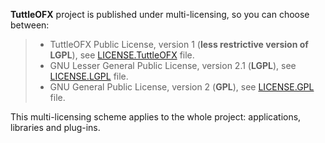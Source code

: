 **TuttleOFX** project is published under multi-licensing, so you can choose between:
>* TuttleOFX Public License, version 1 (**less restrictive version of LGPL**), see [LICENSE.TuttleOFX](LICENSE.TuttleOFX) file.
>* GNU Lesser General Public License, version 2.1 (**LGPL**), see [LICENSE.LGPL](LICENSE.LGPL) file.
>* GNU General Public License, version 2 (**GPL**), see [LICENSE.GPL](LICENSE.GPL) file.

This multi-licensing scheme applies to the whole project: applications, libraries and plug-ins.

